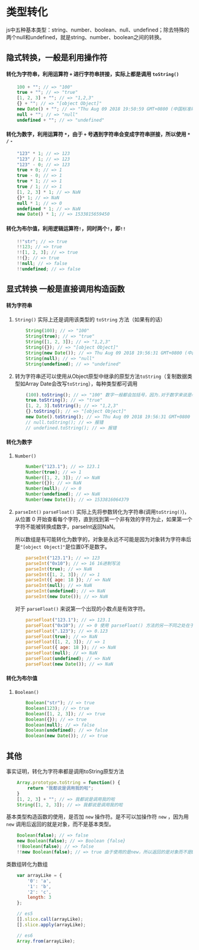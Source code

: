 # 类型转化

js中五种基本类型：string、number、boolean、null、undefined；除去特殊的两个null和undefined，就是string、number、boolean之间的转换。

## 隐式转换，一般是利用操作符

#### 转化为字符串，利用运算符 `+` 进行字符串拼接，实际上都是调用 `toString()`

``` javascript
    100 + ""; // => "100"
    true + ""; // => "true"
    [1, 2, 3] + ""; // => "1,2,3"
    {} + ""; // => "[object Object]"
    new Date() + ""; // => "Thu Aug 09 2018 19:50:59 GMT+0800 (中国标准时间)"
    null + ""; // => "null"
    undefined + ""; // => "undefined"
```

#### 转化为数字，利用运算符 `*`，由于 `+` 号遇到字符串会变成字符串拼接，所以使用 `*` `/` `-`

``` javascript
    "123" * 1; // => 123
    "123" / 1; // => 123
    "123" - 0; // => 123
    true + 0; // => 1
    true - 0; // => 1
    true * 1; // => 1
    true / 1; // => 1
    [1, 2, 3] * 1; // => NaN
    {}* 1; // => NaN
    null * 1; // => 0
    undefined * 1; // => NaN
    new Date() * 1; // => 1533815659450
```

#### 转化为布尔值，利用逻辑运算符`!`，同时两个`!`，即`!!`

``` javascript
    !!"str"; // => true
    !!123; // => true
    !![1, 2, 3]; // => true
    !!{}; // => true
    !!null; // => false
    !!undefined; // => false
```

## 显式转换 一般是直接调用构造函数

#### 转为字符串

1. `String()` 实际上还是调用该类型的 `toString` 方法（如果有的话）

    ``` javascript
        String(100); // => "100"
        String(true); // => "true"
        String([1, 2, 3]); // => "1,2,3"
        String({}); // => "[object Object]"
        String(new Date()); // => Thu Aug 09 2018 19:56:31 GMT+0800 (中国标准时间)
        String(null); // => "null"
        String(undefined); // => "undefined"
    ```

2. 转为字符串还可以使用从Object原型中继承的原型方法`toString`（复制数据类型如Array Date会改写`toString`），每种类型都可调用

    ``` javascript
        (100).toString(); // => "100" 数字一般都会加括号，因为.对于数字来说是小数点
        true.toString(); // => "true"
        [1, 2, 3].toString(); // => "1,2,3"
        {}.toString(); // => "[object Object]"
        new Date().toString(); // => Thu Aug 09 2018 19:56:31 GMT+0800 (中国标准时间)
        // null.toString(); // => 报错
        // undefined.toString(); // => 报错
    ```

#### 转化为数字

1. `Number()`

    ``` javascript
        Number("123.1"); // => 123.1
        Number(true); // => 1
        Number([1, 2, 3]); // => NaN
        Number({}); // => NaN
        Number(null); // => 0
        Number(undefined); // => NaN
        Number(new Date()); // => 1533816064379
    ```

2. `parseInt()` `parseFloat()` 实际上先将参数转化为字符串(调用`toString()`)，从位置 0 开始查看每个字符，直到找到第一个非有效的字符为止，如果第一个字符不能被转换成数字，parseInt返回NaN。

    所以数组是有可能转化为数字的，对象是永远不可能是因为对象转为字符串后是`"[object Object]"`是位置0不是数字。

    ``` javascript
        parseInt("123.1"); // => 123
        parseInt("0x10"); // => 16 16进制写法
        parseInt(true); // => NaN
        parseInt([1, 2, 3]); // => 1
        parseInt({ age: 18 }); // => NaN
        parseInt(null); // => NaN
        parseInt(undefined); // => NaN
        parseInt(new Date()); // => NaN
    ```

    对于 `parseFloat()` 来说第一个出现的小数点是有效字符。

    ``` javascript
        parseFloat("123.1"); // => 123.1
        parseFloat("0x10"); // => 0 使用 parseFloat() 方法的另一不同之处在于，字符串必须以十进制形式表示浮点数
        parseFloat(".123"); // => 0.123
        parseFloat(true); // => NaN
        parseFloat([1, 2, 3]); // => 1
        parseFloat({ age: 18 }); // => NaN
        parseFloat(null); // => NaN
        parseFloat(undefined); // => NaN
        parseFloat(new Date()); // => NaN
    ```

#### 转化为布尔值

1. `Boolean()`

    ``` javascript
        Boolean("str"); // => true
        Boolean(123); // => true
        Boolean([1, 2, 3]); // => true
        Boolean({}); // => true
        Boolean(null); // => false
        Boolean(undefined); // => false
        Boolean(new Date()); // => true
    ```

## 其他

事实证明，转化为字符串都是调用toString原型方法

``` javascript
    Array.prototype.toString = function() {
        return "我都说是调用我的啦";
    }
    [1, 2, 3] + ""; // => 我都说是调用我的啦
    String([1, 2, 3]); // => 我都说是调用我的啦
```

基本类型构造函数的使用，是否加 `new` 操作符。是不可以加操作符 `new` ，因为用 `new` 调用后返回的就是对象，而不是基本类型。

``` javascript
    Boolean(false); // => false
    new Boolean(false); // => Boolean {false}
    !!Boolean(false); // => false
    !!new Boolean(false); // => true 由于使用的是new，所以返回的是对象而不是Boolean，而对象只要不是null，转为布尔值都是true
```

类数组转化为数组

``` javascript
    var arrayLike = {
        '0': 'a',
        '1': 'b',
        '2': 'c',
        length: 3
    };

    // es5
    [].slice.call(arrayLike);
    [].slice.apply(arrayLike);

    // es6
    Array.from(arrayLike);
```